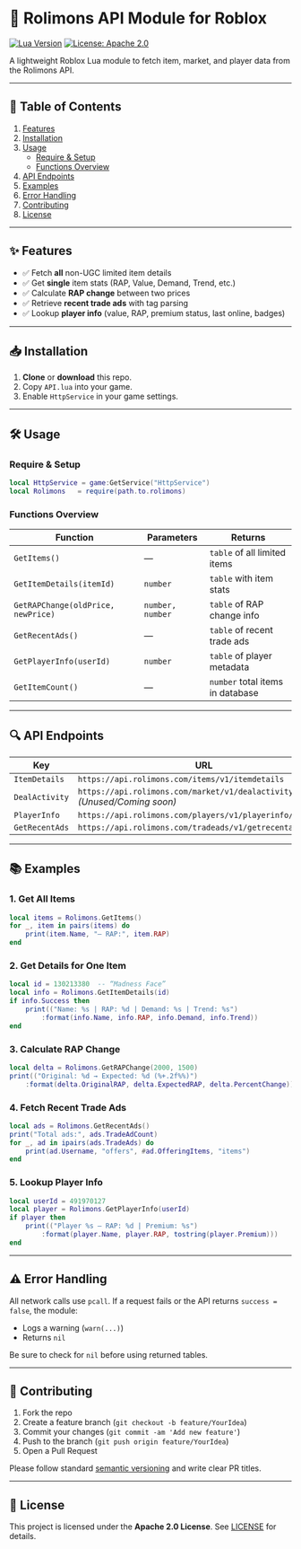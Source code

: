 # 🚀 Rolimons API Module for Roblox

[![Lua Version](https://img.shields.io/badge/Lua-5.1-blue)](https://www.lua.org/) [![License: Apache 2.0](https://img.shields.io/badge/License-Apache-green)](LICENSE)

A lightweight Roblox Lua module to fetch item, market, and player data from the Rolimons API.

---

## 🔗 Table of Contents

1. [Features](#✨-features)  
2. [Installation](#📥-installation)  
3. [Usage](#🛠️-usage)  
   - [Require & Setup](#require--setup)  
   - [Functions Overview](#functions-overview)  
4. [API Endpoints](#🔍-api-endpoints)  
5. [Examples](#📚-examples)  
6. [Error Handling](#⚠️-error-handling)  
7. [Contributing](#🤝-contributing)  
8. [License](#📄-license)  

---

## ✨ Features

- ✅ Fetch **all** non-UGC limited item details  
- ✅ Get **single** item stats (RAP, Value, Demand, Trend, etc.)  
- ✅ Calculate **RAP change** between two prices  
- ✅ Retrieve **recent trade ads** with tag parsing  
- ✅ Lookup **player info** (value, RAP, premium status, last online, badges)  

---

## 📥 Installation

1. **Clone** or **download** this repo.  
2. Copy `API.lua` into your game.  
3. Enable `HttpService` in your game settings.

---

## 🛠️ Usage

### Require & Setup

```lua
local HttpService = game:GetService("HttpService")
local Rolimons   = require(path.to.rolimons)
```

### Functions Overview

| Function                           | Parameters                        | Returns                              |
| ---------------------------------- | --------------------------------- | ------------------------------------ |
| `GetItems()`                       | —                                 | `table` of all limited items         |
| `GetItemDetails(itemId)`           | `number`                          | `table` with item stats              |
| `GetRAPChange(oldPrice, newPrice)` | `number, number`                  | `table` of RAP change info           |
| `GetRecentAds()`                   | —                                 | `table` of recent trade ads          |
| `GetPlayerInfo(userId)`            | `number`                          | `table` of player metadata           |
| `GetItemCount()`                   | —                                 | `number` total items in database     |

---

## 🔍 API Endpoints

| Key            | URL                                                            |
| -------------- | -------------------------------------------------------------- |
| `ItemDetails`  | `https://api.rolimons.com/items/v1/itemdetails`                |
| `DealActivity` | `https://api.rolimons.com/market/v1/dealactivity` _(Unused/Coming soon)_              |
| `PlayerInfo`   | `https://api.rolimons.com/players/v1/playerinfo/{UserId}`      |
| `GetRecentAds` | `https://api.rolimons.com/tradeads/v1/getrecentads`            |

---

## 📚 Examples

### 1. Get All Items

```lua
local items = Rolimons.GetItems()
for _, item in pairs(items) do
    print(item.Name, "— RAP:", item.RAP)
end
```

### 2. Get Details for One Item

```lua
local id = 130213380  -- “Madness Face”
local info = Rolimons.GetItemDetails(id)
if info.Success then
    print(("Name: %s | RAP: %d | Demand: %s | Trend: %s")
        :format(info.Name, info.RAP, info.Demand, info.Trend))
end
```

### 3. Calculate RAP Change

```lua
local delta = Rolimons.GetRAPChange(2000, 1500)
print(("Original: %d → Expected: %d (%+.2f%%)")
    :format(delta.OriginalRAP, delta.ExpectedRAP, delta.PercentChange))
```

### 4. Fetch Recent Trade Ads

```lua
local ads = Rolimons.GetRecentAds()
print("Total ads:", ads.TradeAdCount)
for _, ad in ipairs(ads.TradeAds) do
    print(ad.Username, "offers", #ad.OfferingItems, "items")
end
```

### 5. Lookup Player Info

```lua
local userId = 491970127
local player = Rolimons.GetPlayerInfo(userId)
if player then
    print(("Player %s — RAP: %d | Premium: %s")
        :format(player.Name, player.RAP, tostring(player.Premium)))
end
```

---

## ⚠️ Error Handling

All network calls use `pcall`. If a request fails or the API returns `success = false`, the module:

- Logs a warning (`warn(...)`)  
- Returns `nil`  

Be sure to check for `nil` before using returned tables.

---

## 🤝 Contributing

1. Fork the repo  
2. Create a feature branch (`git checkout -b feature/YourIdea`)  
3. Commit your changes (`git commit -am 'Add new feature'`)  
4. Push to the branch (`git push origin feature/YourIdea`)  
5. Open a Pull Request  

Please follow standard [semantic versioning](https://semver.org/) and write clear PR titles.

---

## 📄 License

This project is licensed under the **Apache 2.0 License**. See [LICENSE](LICENSE) for details.
